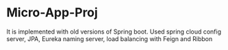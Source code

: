 # Micro-App-Proj

It is implemented with old versions of Spring boot. Used spring cloud config server, JPA, Eureka naming server, load balancing with Feign and Ribbon
